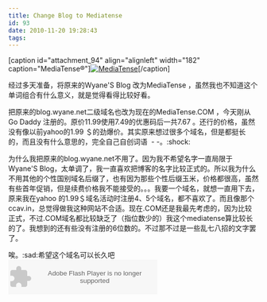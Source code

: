 ```yaml
---
title: Change Blog to Mediatense
id: 93
date: 2010-11-20 19:28:43
tags:
---
```


[caption id="attachment_94" align="alignleft" width="182" caption="MediaTense®"][![MediaTense](http://www.maybe.asia/wp-content/uploads/2010/11/mediatense.png "MediaTense")](http://www.maybe.asia/wp-content/uploads/2010/11/mediatense.png)[/caption]

经过多天准备，将原来的Wyane'S Blog 改为MediaTense ，虽然我也不知道这个单词组合有什么意义，就是觉得看得比较好看。

把原来的blog.wyane.net二级域名也改为现在的MediaTense.COM ，今天刚从Go Daddy 注册的。原价11.99使用7.49的优惠码后一共7.67 。还行的价格，虽然没有像以前yahoo的1.99 ＄的劲爆价。其实原来想过很多个域名，但是都挺长的，而且没有什么意思的，完全自己自创词语  - -。:shock:

为什么我把原来的blog.wyane.net不用了。因为我不希望名字一直局限于Wyane'S Blog，太单调了，我一直喜欢把博客的名字比较正式的。所以我为什么不用其他的个性国别域名后缀了，也有因为那些个性后缀玉米，价格都很高，虽然有些首年促销，但是续费价格我不能接受的。。。我要一个域名，就想一直用下去，原来我在yahoo 的1.99＄域名活动时注册4、5个域名，都不喜欢了。而且像那个ccav.in，总觉得做我这种网站不合适。现在.COM还是我最先考虑的，因为比较正式，不过.COM域名都比较缺乏了（指位数少的）我这个mediatense算比较长的了。我想到的还有些没有注册的6位数的。不过那不过是一些乱七八招的文字罢了。

唉。:sad:希望这个域名可以长久吧
<embed src="http://disk.kugou.com/player/2/7/0/1/default/300/18F615A1454C9848/mini.swf" AllowScriptAccess="always" id="KugouPlayer" FlashVars="" quality="high" width="300" height="70" name="KugouPlayer" align="middle" type="application/x-shockwave-flash"  wmode="transparent" ></embed>